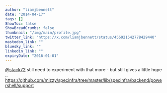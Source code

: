 ```yaml
---
author: "liamjbennett"
date: "2014-04-17"
tags: []
ShowToc: false
ShowBreadCrumbs: false
thumbnail: "/img/main/profile.jpg"
twitter_link: "https://x.com/liamjbennett/status/456921542778429440"
mastodon_link: ""
bluesky_link: ""
linkedin_link: ""
expiryDate: "2016-01-01"
---
```


[@stack72](https://x.com/stack72) still need to experiment with that more - but still gives a little hope .. https://github.com/mizzy/specinfra/tree/master/lib/specinfra/backend/powershell/support


